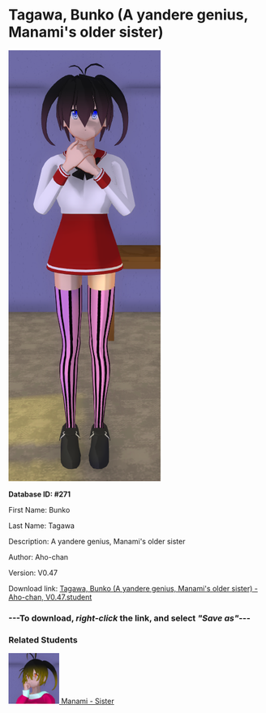 # Tagawa, Bunko (A yandere genius, Manami's older sister)

<img src="Files/Tagawa, Bunko (A yandere genius, Manami's older sister).png" title="Tagawa, Bunko (A yandere genius, Manami's older sister) - Aho-chan, V0.47">

**Database ID: #271**

First Name: Bunko

Last Name: Tagawa

Description: A yandere genius, Manami's older sister

Author: Aho-chan

Version: V0.47

Download link: <a href="https://raw.githubusercontent.com/Arbiter1223/Daigaku-Gurashi-Custom-Students/master/Students/Files/Tagawa%2C%20Bunko%20(A%20yandere%20genius%2C%20Manami's%20older%20sister)%20-%20Aho-chan%2C%20V0.47.student">Tagawa, Bunko (A yandere genius, Manami's older sister) - Aho-chan, V0.47.student</a>

### ---**To download, _right-click_ the link, and select _"Save as"_**---

### Related Students

<a href="Tagawa, Manami (A bullied athlete, Murasaki's childhood friend).md"><img src="Files/Thumbs/Tagawa, Manami (A bullied athlete, Murasaki's childhood friend).png" height="100" width="100" title="Tagawa, Manami (A bullied athlete, Murasaki's childhood friend) - Aho-chan, V0.47"></a><a href="Tagawa, Manami (A bullied athlete, Murasaki's childhood friend).md"> Manami - Sister</a>

